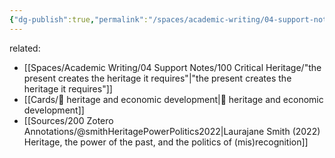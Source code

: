 ```yaml
---
{"dg-publish":true,"permalink":"/spaces/academic-writing/04-support-notes/100-critical-heritage/heritage-s-function-as-commodity-or-resource/"}
---
```



related:
-  [[Spaces/Academic Writing/04 Support Notes/100 Critical Heritage/"the present creates the heritage it requires"\|"the present creates the heritage it requires"]]
- [[Cards/🌱 heritage and economic development\|🌱 heritage and economic development]]
- [[Sources/200 Zotero Annotations/@smithHeritagePowerPolitics2022\|Laurajane Smith (2022) Heritage, the power of the past, and the politics of (mis)recognition]]

